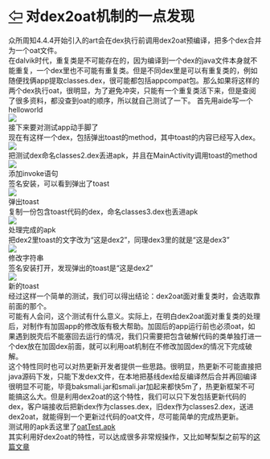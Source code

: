 # [⇦][] 对dex2oat机制的一点发现  
众所周知4.4.4开始引入的art会在dex执行前调用dex2oat预编译，把多个dex合并为一个oat文件。  
在dalvik时代，重复类是不可能存在的，因为编译到一个dex的java文件本身就不能重复，一个dex里也不可能有重复类。但是不同dex里是可以有重复类的，例如随便找俩app提取classes.dex，很可能都包括appcompat包。那么如果将这样的两个dex执行oat，很明显，为了避免冲突，只能有一个重复类活下来，但是查阅了很多资料，都没查到oat的顺序，所以就自己测试了一下。 
首先用aide写一个helloworld  
![](23.png)  
接下来要对测试app动手脚了  
现在有这样一个dex，包括弹出toast的method，其中toast的内容已经写入dex。  
![](24.png)  
把测试dex命名classes2.dex丢进apk，并且在MainActivity调用toast的method  
![](25.png)  
添加invoke语句  
签名安装，可以看到弹出了toast  
![](26.png)  
弹出toast  
复制一份包含toast代码的dex，命名classes3.dex也丢进apk  
![](27.png)  
处理完成的apk  
把dex2里toast的文字改为“这是dex2”，同理dex3里的就是“这是dex3”  
![](28.png)  
修改字符串  
签名安装打开，发现弹出的toast是“这是dex2”  
![](29.png)  
新的toast  
经过这样一个简单的测试，我们可以得出结论：dex2oat面对重复类时，会选取靠前面的那个。  
可能有人会问，这个测试有什么意义。实际上，在明白dex2oat面对重复类的处理后，对制作有加固app的修改版有极大帮助。加固后的app运行前也必须oat，如果遇到脱壳后不能塞回去运行的情况，我们只需要把包含破解代码的类单独打进一个dex放在加固dex前面，就可以利用oat机制在不修改加固dex的情况下完成破解。  
这个特性同时也可以对热更新开发者提供一些思路。很明显，热更新不可能直接把java源码下发，只能下发dex文件，在本地把基线dex给反编译然后合并再回编译很明显不可能，毕竟baksmali.jar和smali.jar加起来都快5m了，热更新框架不可能搞这么大。但是利用dex2oat的这个特性，我们可以只下发包括更新代码的dex，客户端接收后把新dex作为classes.dex，旧dex作为classes2.dex，送进dex2oat，就能得到一个更新过代码的oat文件，尽可能简单的完成热更新。  
测试用的apk丢这里了[oatTest.apk][]   
其实利用好dex2oat的特性，可以达成很多非常规操作，又比如琴梨梨之前写的[这篇文章][]  



[这篇文章]: alistub.md
[oatTest.apk]: https://qinlili.ctfile.com/fs/8067059-299547329
[⇦]: ../../list.md
